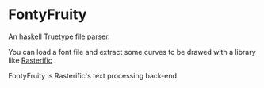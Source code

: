 FontyFruity
===========

An haskell Truetype file parser.

You can load a font file and extract some curves
to be drawed with a library like [Rasterific](https://github.com/Twinside/Rasterific) .

FontyFruity is Rasterific's text processing back-end


